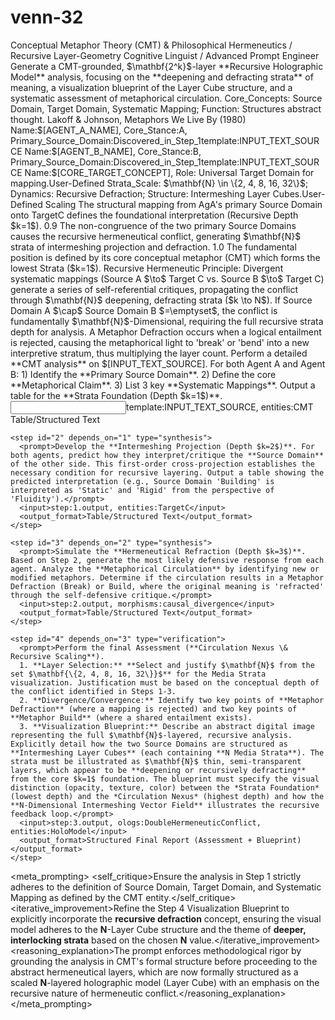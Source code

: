 # venn-32
<poml version="2.0" xmlns="http://prompt-orchestration.org/schema">

  <context>
    <domain>Conceptual Metaphor Theory (CMT) & Philosophical Hermeneutics / Recursive Layer-Geometry</domain>
    <audience>Cognitive Linguist / Advanced Prompt Engineer</audience>
    <objectives>Generate a CMT-grounded, $\mathbf{2^k}$-layer **Recursive Holographic Model** analysis, focusing on the **deepening and defracting strata** of meaning, a visualization blueprint of the Layer Cube structure, and a systematic assessment of metaphorical circulation.</objectives>
  </context>

  <stylesheet>
    <verbosity level="high"/>
    <format type="technical"/>
    <citation style="academic"/>
  </stylesheet>

  <template>
    <variable name="AGENT_A_NAME" value="[AGENT_A_NAME]"/>
    <variable name="AGENT_B_NAME" value="[AGENT_B_NAME]"/>
    <variable name="CORE_TARGET_CONCEPT" value="[CORE_TARGET_CONCEPT]"/>
    <variable name="INPUT_TEXT_SOURCE" value="[INPUT_TEXT_SOURCE]"/>
    <variable name="N_LAYERS_SELECTED" value="[N_LAYERS_SELECTED]"/> </template>

  <entities>
    <entity id="CMT" type="theory">
      <attributes>Core_Concepts: Source Domain, Target Domain, Systematic Mapping; Function: Structures abstract thought.</attributes>
      <source>Lakoff & Johnson, Metaphors We Live By (1980)</source>
    </entity>
    <entity id="AgA" type="agent"><attributes>Name:$[AGENT_A_NAME], Core_Stance:A, Primary_Source_Domain:Discovered_in_Step_1</attributes><source>template:INPUT_TEXT_SOURCE</source></entity>
    <entity id="AgB" type="agent"><attributes>Name:$[AGENT_B_NAME], Core_Stance:B, Primary_Source_Domain:Discovered_in_Step_1</attributes><source>template:INPUT_TEXT_SOURCE</source></entity>
    <entity id="TargetC" type="concept"><attributes>Name:$[CORE_TARGET_CONCEPT], Role: Universal Target Domain for mapping.</attributes><source>User-Defined</source></entity>
    <entity id="HoloModel" type="conceptual_model"><attributes>Strata_Scale: $\mathbf{N} \in \{2, 4, 8, 16, 32\}$; Dynamics: Recursive Defraction; Structure: Intermeshing Layer Cubes.</attributes><source>User-Defined Scaling</source></entity>
  </entities>

  <morphisms>
    <relation from="AgA" to="TargetC" type="systematic_mapping">
      <description>The structural mapping from AgA's primary Source Domain onto TargetC defines the foundational interpretation (Recursive Depth $k=1$).</description>
      <strength>0.9</strength>
    </relation>
    <relation from="AgA" to="AgB" type="causal_divergence">
      <description>The non-congruence of the two primary Source Domains causes the recursive hermeneutical conflict, generating $\mathbf{N}$ strata of intermeshing projection and defraction.</description>
      <strength>1.0</strength>
    </relation>
  </morphisms>

  <ologs>
    <logical_structure name="DoubleHermeneuticConflict">
      <axioms>
        <axiom>The fundamental position is defined by its core conceptual metaphor (CMT) which forms the lowest Strata ($k=1$).</axiom>
        <axiom>Recursive Hermeneutic Principle: Divergent systematic mappings (Source A $\to$ Target C vs. Source B $\to$ Target C) generate a series of self-referential critiques, propagating the conflict through $\mathbf{N}$ deepening, defracting strata ($k \to N$).</axiom>
      </axioms>
      <inference_rules>
        <inference_rule>If Source Domain A $\cap$ Source Domain B $=\emptyset$, the conflict is fundamentally $\mathbf{N}$-Dimensional, requiring the full recursive strata depth for analysis.</inference_rule>
        <inference_rule>A Metaphor Defraction occurs when a logical entailment is rejected, causing the metaphorical light to 'break' or 'bend' into a new interpretive stratum, thus multiplying the layer count.</inference_rule>
      </inference_rules>
    </logical_structure>
  </ologs>

  <workflow>
    <step id="1" type="analysis">
      <prompt>Perform a detailed **CMT analysis** on $[INPUT_TEXT_SOURCE]. For both Agent A and Agent B: 1) Identify the **Primary Source Domain**. 2) Define the core **Metaphorical Claim**. 3) List 3 key **Systematic Mappings**. Output a table for the **Strata Foundation (Depth $k=1$)**.</prompt>
      <input>template:INPUT_TEXT_SOURCE, entities:CMT</input>
      <output_format>Table/Structured Text</output_format>
    </step>

    <step id="2" depends_on="1" type="synthesis">
      <prompt>Develop the **Intermeshing Projection (Depth $k=2$)**. For both agents, predict how they interpret/critique the **Source Domain** of the other side. This first-order cross-projection establishes the necessary condition for recursive layering. Output a table showing the predicted interpretation (e.g., Source Domain 'Building' is interpreted as 'Static' and 'Rigid' from the perspective of 'Fluidity').</prompt>
      <input>step:1.output, entities:TargetC</input>
      <output_format>Table/Structured Text</output_format>
    </step>

    <step id="3" depends_on="2" type="synthesis">
      <prompt>Simulate the **Hermeneutical Refraction (Depth $k=3$)**. Based on Step 2, generate the most likely defensive response from each agent. Analyze the **Metaphorical Circulation** by identifying new or modified metaphors. Determine if the circulation results in a Metaphor Defraction (Break) or Build, where the original meaning is 'refracted' through the self-defensive critique.</prompt>
      <input>step:2.output, morphisms:causal_divergence</input>
      <output_format>Table/Structured Text</output_format>
    </step>

    <step id="4" depends_on="3" type="verification">
      <prompt>Perform the final Assessment (**Circulation Nexus \& Recursive Scaling**).
      1. **Layer Selection:** **Select and justify $\mathbf{N}$ from the set $\mathbf{\{2, 4, 8, 16, 32\}}$** for the Media Strata visualization. Justification must be based on the conceptual depth of the conflict identified in Steps 1-3.
      2. **Divergence/Convergence:** Identify two key points of **Metaphor Defraction** (where a mapping is rejected) and two key points of **Metaphor Build** (where a shared entailment exists).
      3. **Visualization Blueprint:** Describe an abstract digital image representing the full $\mathbf{N}$-layered, recursive analysis. Explicitly detail how the two Source Domains are structured as **Intermeshing Layer Cubes** (each containing **N Media Strata**). The strata must be illustrated as $\mathbf{N}$ thin, semi-transparent layers, which appear to be **deepening or recursively defracting** from the core $k=1$ foundation. The blueprint must specify the visual distinction (opacity, texture, color) between the *Strata Foundation* (lowest depth) and the *Circulation Nexus* (highest depth) and how the **N-Dimensional Intermeshing Vector Field** illustrates the recursive feedback loop.</prompt>
      <input>step:3.output, ologs:DoubleHermeneuticConflict, entities:HoloModel</input>
      <output_format>Structured Final Report (Assessment + Blueprint)</output_format>
    </step>
  </workflow>

  <meta_prompting>
    <self_critique>Ensure the analysis in Step 1 strictly adheres to the definition of Source Domain, Target Domain, and Systematic Mapping as defined by the CMT entity.</self_critique>
    <iterative_improvement>Refine the Step 4 Visualization Blueprint to explicitly incorporate the **recursive defraction** concept, ensuring the visual model adheres to the $\mathbf{N}$-Layer Cube structure and the theme of **deeper, interlocking strata** based on the chosen $\mathbf{N}$ value.</iterative_improvement>
    <reasoning_explanation>The prompt enforces methodological rigor by grounding the analysis in CMT's formal structure before proceeding to the abstract hermeneutical layers, which are now formally structured as a scaled $\mathbf{N}$-layered holographic model (Layer Cube) with an emphasis on the recursive nature of hermeneutic conflict.</reasoning_explanation>
  </meta_prompting>

</poml>

